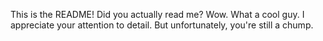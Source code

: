 This is the README! Did you actually read me? Wow. What a cool guy. I appreciate your attention to detail.
But unfortunately, you're still a chump.
